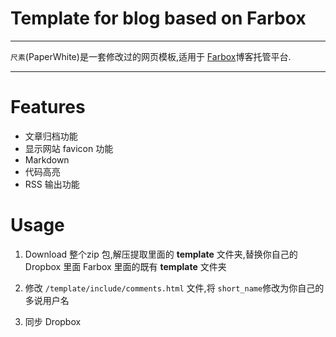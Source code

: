 # Template for blog based on Farbox
---

`尺素`(PaperWhite)是一套修改过的网页模板,适用于 [Farbox](https://www.farbox.com)博客托管平台.

---

# Features

- 文章归档功能
- 显示网站 favicon 功能
- Markdown
- 代码高亮
- RSS 输出功能

# Usage

1. Download 整个zip 包,解压提取里面的 **template** 文件夹,替换你自己的 Dropbox 里面 Farbox 里面的既有 **template** 文件夹

2. 修改 `/template/include/comments.html` 文件,将 `short_name`修改为你自己的多说用户名

3. 同步 Dropbox
